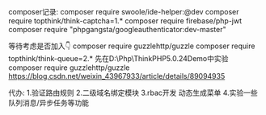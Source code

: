 composer记录:
composer require swoole/ide-helper:@dev
composer require topthink/think-captcha=1.*
composer require firebase/php-jwt
composer require "phpgangsta/googleauthenticator:dev-master"

等待考虑是否加入👇
composer require guzzlehttp/guzzle
composer require topthink/think-queue=2.* 
    先在D:\Php\ThinkPHP5.0.24Demo中实验
composer require guzzlehttp/guzzle
    https://blog.csdn.net/weixin_43967933/article/details/89094935

代办:
    1.验证路由规则
    2.二级域名绑定模块
    3.rbac开发 动态生成菜单
    4.实验一些队列消息/异步任务等功能